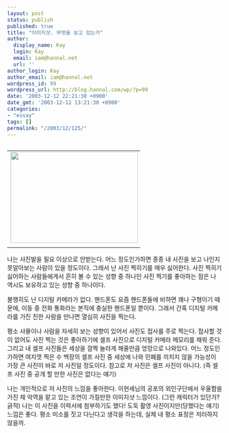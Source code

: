```yaml
---
layout: post
status: publish
published: true
title: "이미지샷. 무엇을 보고 있는가"
author:
  display_name: Kay
  login: Kay
  email: iam@hannal.net
  url: ''
author_login: Kay
author_email: iam@hannal.net
wordpress_id: 99
wordpress_url: http://blog.hannal.com/wp/?p=99
date: '2003-12-12 22:21:30 +0900'
date_gmt: '2003-12-12 13:21:30 +0900'
categories:
- "essay"
tags: []
permalink: "/2003/12/125/"
---
```

<table align="left">
<tr>
<td style="padding-right:5"><center><img src="http://blog.hannal.com/tt-attach/0331/040331200930964048/326516.jpg" width="298" height="213"></center></td>
</tr>
<tr>
<td class="centerphoto"> </td>
</tr>
</table>
<p>나는 사진발을 필요 이상으로 안받는다. 어느 정도인가하면 종종 내 사진을 보고 나인지 못알아보는 사람이 있을 정도이다. 그래서 난 사진 찍히기를 매우 싫어한다. 사진 찍히기 싫어하는 사람들에게서 흔히 볼 수 있는 성향 중 하나인 사진 찍기를 좋아하는 점은 나 역시도 보유하고 있는 성향 중 하나이다.</p>
<p>불행히도 난 디지털 카메라가 없다. 핸드폰도 요즘 핸드폰들에 비하면 꽤나 구형이기 때문에, 이동 중 전화 통화라는 본직에 충실한 핸드폰일 뿐이다. 그래서 간혹 디지털 카메라를 가진 친한 사람을 만나면 열심히 사진을 찍는다.</p>
<p>평소 사물이나 사람을 자세히 보는 성향이 있어서 사진도 접사를 주로 찍는다. 접사할 것이 없어도 사진 찍는 것은 좋아하기에 셀프 사진으로 디지털 카메라 메모리를 채워 준다. 그리고 내 셀프 사진들은 세상을 깜짝 놀라게 해줄만큼 엉망으로 나와있다. 어느 정도인가하면 여지껏 찍은 수 백장의 셀프 사진 중 세상에 나와 민폐를 끼치지 않을 가능성이 가장 큰 사진이 바로 저 사진일 정도이다. 참고로 저 사진은 셀프 사진이 아니다. (즉 셀프 사진 중 공개 할 만한 사진은 없다는 얘기)</p>
<p>나는 개인적으로 저 사진의 느낌을 좋아한다. 이현세님의 공포의 외인구단에서 우울함을 가진 채 악역을 맡고 있는 조연이 가질만한 이미지샷 느낌이다. (그런 캐릭터가 있던가? 긁적) 나는 이 사진을 이력서에 첨부하기도 했다! 도둑 촬영 사진이지만(당했다는 얘기) 느낌은 좋다. 평소 미소를 짓고 다닌다고 생각을 하는데, 실제 내 평소 표정은 저러하지 않을까.</p>
